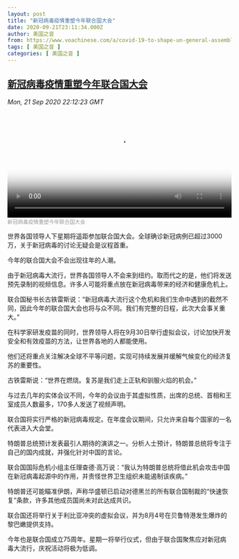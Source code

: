 ```yaml
---
layout: post
title: "新冠病毒疫情重塑今年联合国大会"
date: 2020-09-21T23:11:34.000Z
author: 美国之音
from: https://www.voachinese.com/a/covid-19-to-shape-un-general-assembly-20200921/5592305.html
tags: [ 美国之音 ]
categories: [ 美国之音 ]
---
```

<!--1600729894000-->
[新冠病毒疫情重塑今年联合国大会](https://www.voachinese.com/a/covid-19-to-shape-un-general-assembly-20200921/5592305.html)
------

<div>
<div><i>Mon, 21 Sep 2020 22:12:23 GMT</i></div><video poster="https://images.weserv.nl?url=gdb.voanews.com/0ef48e6e-f191-40f6-8678-807188e32730_tv_r1_s_w900.jpg" src="https://av.voanews.com/Videoroot/Pangeavideo/2020/09/0/0e/0ef48e6e-f191-40f6-8678-807188e32730_240p.mp4" style="width:100%" controls></video><div><small style="color: #999;">新冠病毒疫情重塑今年联合国大会</small></div><p>世界各国领导人下星期将遥距参加联合国大会。全球确诊新冠病例已超过3000万，关于新冠病毒的讨论无疑会是议程首重。</p><p>今年的联合国大会不会出现往年的人潮。</p><p>由于新冠病毒大流行，世界各国领导人不会来到纽约。取而代之的是，他们将发送预先录制的视频信息。许多人可能将重点放在新冠病毒带来的经济和健康危机上。</p><p>联合国秘书长古铁雷斯说：“新冠病毒大流行这个危机和我们生命中遇到的截然不同，因此今年的联合国大会也将与众不同。我们有完整的日程，此次大会事关重大。”</p><p>在科学家研发疫苗的同时，世界领导人将在9月30日举行虚拟会议，讨论加快开发安全和有效疫苗的方法，让世界各地的人都能使用。</p><p>他们还将重点关注解决全球不平等问题，实现可持续发展并缓解气候变化的经济复苏的重要性。</p><p>古铁雷斯说：“世界在燃烧。复苏是我们走上正轨和驯服火焰的机会。”</p><p>与过去几年的实体会议不同，今年的会议由于其虚拟性质，出席的总统、首相和王室成员人数最多，170多人发送了视频声明。</p><p>联合国将实行严格的新冠病毒规定。在年度会议期间，只允许来自每个国家的一名代表进入大会堂。</p><p>特朗普总统预计发表最引人期待的演讲之一。分析人士预计，特朗普总统将专注于自己的国内成就，并强化针对中国的言论。</p><p>联合国国际危机小组主任理查德·高万说：“我认为特朗普总统将借此机会攻击中国在新冠病毒起源中的作用，并责怪世界卫生组织未能遏制该疾病。”</p><p>特朗普还可能瞄准伊朗，声称华盛顿已启动对德黑兰的所有联合国制裁的“快速恢复”条款，许多其他成员国尚未对此达成共识。</p><p>联合国还将举行关于利比亚冲突的虚拟会议，并为8月4号在贝鲁特港发生爆炸的黎巴嫩提供支持。</p><p>今年也是联合国成立75周年。星期一将举行仪式，但由于联合国聚焦应对新冠病毒大流行，庆祝活动将极为低调。</p>
</div>
